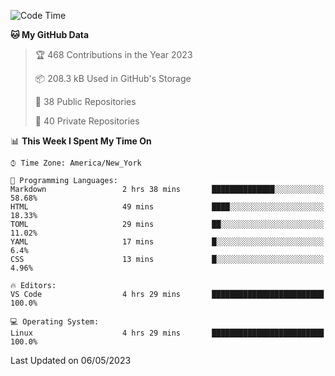 <!--START_SECTION:waka-->
![Code Time](http://img.shields.io/badge/Code%20Time-186%20hrs%206%20mins-blue)

**🐱 My GitHub Data** 

> 🏆 468 Contributions in the Year 2023
 > 
> 📦 208.3 kB Used in GitHub's Storage 
 > 
> 📜 38 Public Repositories 
 > 
> 🔑 40 Private Repositories  
 > 
📊 **This Week I Spent My Time On** 

```text
⌚︎ Time Zone: America/New_York

💬 Programming Languages: 
Markdown                 2 hrs 38 mins       ██████████████░░░░░░░░░░░   58.68% 
HTML                     49 mins             ████░░░░░░░░░░░░░░░░░░░░░   18.33% 
TOML                     29 mins             ██░░░░░░░░░░░░░░░░░░░░░░░   11.02% 
YAML                     17 mins             █░░░░░░░░░░░░░░░░░░░░░░░░   6.4% 
CSS                      13 mins             █░░░░░░░░░░░░░░░░░░░░░░░░   4.96%

🔥 Editors: 
VS Code                  4 hrs 29 mins       █████████████████████████   100.0%

💻 Operating System: 
Linux                    4 hrs 29 mins       █████████████████████████   100.0%

```


 Last Updated on 06/05/2023
<!--END_SECTION:waka-->